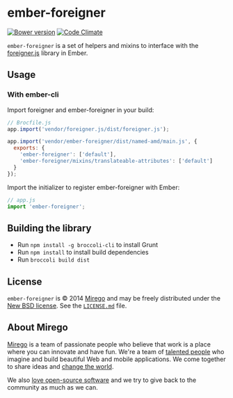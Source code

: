 # ember-foreigner

[![Bower version](https://badge.fury.io/bo/ember-foreigner.svg)](http://badge.fury.io/bo/ember-foreigner)
[![Code Climate](http://img.shields.io/codeclimate/github/mirego/ember-foreigner.svg)](https://codeclimate.com/github/mirego/ember-foreigner)

`ember-foreigner` is a set of helpers and mixins to interface with the [foreigner.js](https://github.com/mirego/foreigner.js) library in Ember.

## Usage

### With ember-cli

Import foreigner and ember-foreigner in your build:

```js
// Brocfile.js
app.import('vendor/foreigner.js/dist/foreigner.js');

app.import('vendor/ember-foreigner/dist/named-amd/main.js', {
  exports: {
    'ember-foreigner': ['default'],
    'ember-foreigner/mixins/translateable-attributes': ['default']
  }
});
```

Import the initializer to register ember-foreigner with Ember:

```js
// app.js
import 'ember-foreigner';
```

## Building the library

- Run `npm install -g broccoli-cli` to install Grunt
- Run `npm install` to install build dependencies
- Run `broccoli build dist`

## License

`ember-foreigner` is © 2014 [Mirego](http://www.mirego.com) and may be freely distributed under the [New BSD license](http://opensource.org/licenses/BSD-3-Clause).
See the [`LICENSE.md`](https://github.com/mirego/ember-foreigner/blob/master/LICENSE.md) file.

## About Mirego

[Mirego](http://mirego.com) is a team of passionate people who believe that work is a place where you can innovate and have fun. We're a team of [talented people](http://life.mirego.com) who imagine and build beautiful Web and mobile applications. We come together to share ideas and [change the world](http://mirego.org).

We also [love open-source software](http://open.mirego.com) and we try to give back to the community as much as we can.
